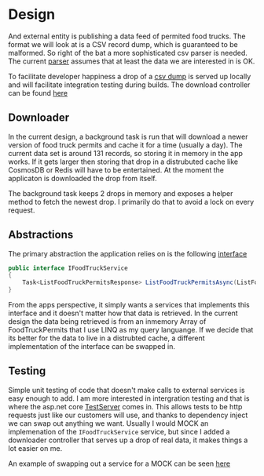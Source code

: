 # Design  

And external entity is publishing a data feed of permited food trucks.  The format we will look at is a CSV record dump, which is guaranteed to be malformed.  So right of the bat a more sophisticated csv parser is needed.  
The current [parser](../FoodTruckNearMe/MobileFoodFacilityPermitLoader.cs) assumes that at least the data we are interested in is OK. 

To facilitate developer happiness a drop of a [csv dump](../FoodTruckNearMe/Mobile_Food_Facility_Permit.csv) is served up locally and will facilitate integration testing during builds.  The download controller can be found [here](../FoodTruckNearMe/Controllers/TestFileDownload.cs)

## Downloader  
In the current design, a background task is run that will download a newer version of food truck permits and cache it for a time (usually a day).  The current data set is around 131 records, so storing it in memory in the app works.  If it gets larger then storing that drop in a distrubuted cache like CosmosDB or Redis will have to be entertained.  At the moment the applicaton is downloaded the drop from itself.  

The background task keeps 2 drops in memory and exposes a helper method to fetch the newest drop.  I primarily do that to avoid a lock on every request.  

## Abstractions  
The primary abstraction the application relies on is the following [interface](https://github.com/fluffy-bunny/FoodTrucksNearMe/blob/55eb7a88101552f956ec4a6db66ee52ad05e372d/Contracts/IFoodTruckService.cs#L33)  
```c#
public interface IFoodTruckService
{
    Task<ListFoodTruckPermitsResponse> ListFoodTruckPermitsAsync(ListFoodTruckPermitsRequest request);
}
```
From the apps perspective, it simply wants a services that implements this interface and it doesn't matter how that data is retrieved.  In the current design the data being retrieved is from an inmemory Array of FoodTruckPermits that I use LINQ as my query languange.   If we decide that its better for the data to live in a distrubted cache, a different implementation of the interface can be swapped in.  

## Testing  
Simple unit testing of code that doesn't make calls to external services is easy enough to add.  I am more interested in intergration testing and that is where the asp.net core [TestServer](../FoodTruckNearMe_TestServer) comes in.  This allows tests to be http requests just like our customers will use, and thanks to dependency inject we can swap out anything we want.  Usually I would MOCK an implemenation of the ```IFoodTruckService``` service, but since I added a downloader controller that serves up a drop of real data, it makes things a lot easier on me.  

An example of swapping out a service for a MOCK can be seen [here](https://github.com/fluffy-bunny/FoodTrucksNearMe/blob/55eb7a88101552f956ec4a6db66ee52ad05e372d/FoodTruckNearMe_TestServer/CustomWebApplicationFactory.cs#L22)  






